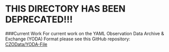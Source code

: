 THIS DIRECTORY HAS BEEN DEPRECATED!!!
===============

###Current Work
For current work on the YAML Observation Data Archive & Exchange (YODA) Format please see this GitHub repository: [CZOData/YODA-File](https://github.com/CZOData/YODA-File)
